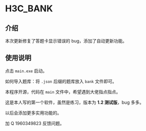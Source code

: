 # H3C_BANK

## 介绍

本次更新修复了答题卡显示错误的 bug，添加了自动更新功能。

## 使用说明

点击 `main.exe` 启动。

如何导入题库：将 `.json` 后缀的题库放入 `bank` 文件即可。

本程序开源，代码在 `main` 文件中，希望遇到大佬指点指点。

这是本人写的第一个软件，虽然是练习，版本为 **1.2 测试版**，bug 多多。

以后会添加更多实用功能的。

加 Q 1960349823 反馈问题。